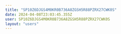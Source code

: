 ```yaml
---
title: "SP10Z6DJGS4M0KR0B736A8ZGSH5R88PZRX27CWK0S"
date: 2024-04-08T23:03:45.355Z
user: SP10Z6DJGS4M0KR0B736A8ZGSH5R88PZRX27CWK0S
layout: "users"
---
```

    
